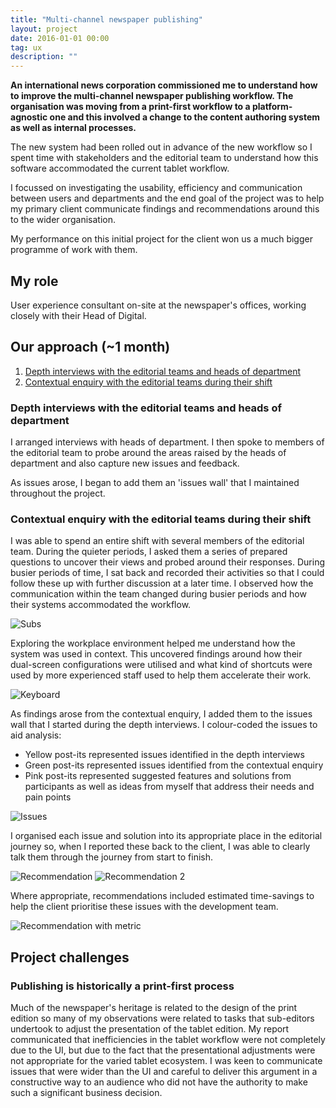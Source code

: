 ```yaml
---
title: "Multi-channel newspaper publishing"
layout: project
date: 2016-01-01 00:00
tag: ux
description: ""
---
```


**An international news corporation commissioned me to understand how to improve the multi-channel newspaper publishing workflow. The organisation was moving from a print-first workflow to a platform-agnostic one and this involved a change to the content authoring system as well as internal processes.**

The new system had been rolled out in advance of the new workflow so I spent time with stakeholders and the editorial team to understand how this software accommodated the current tablet workflow.

I focussed on investigating the usability, efficiency and communication between users and departments and the end goal of the project was to help my primary client communicate findings and recommendations around this to the wider organisation.

My performance on this initial project for the client won us a much bigger programme of work with them.

## My role
User experience consultant on-site at the newspaper's offices, working closely with their Head of Digital.

## Our approach (~1 month)
1. [Depth interviews with the editorial teams and heads of department](#depths)
1. [Contextual enquiry with the editorial teams during their shift](#contextualenquiry)

### <a name="depths"></a>Depth interviews with the editorial teams and heads of department
I arranged interviews with heads of department. I then spoke to members of the editorial team to probe around the areas raised by the heads of department and also capture new issues and feedback.

As issues arose, I began to add them an 'issues wall' that I maintained throughout the project.

### <a name="contextualenquiry"></a>Contextual enquiry with the editorial teams during their shift
I was able to spend an entire shift with several members of the editorial team. During the quieter periods, I asked them a series of prepared questions to uncover their views and probed around their responses. During busier periods of time, I sat back and recorded their activities so that I could follow these up with further discussion at a later time. I observed how the communication within the team changed during busier periods and how their systems accommodated the workflow.

![Subs](/assets/images/ux_newspaper-subs.jpg)

Exploring the workplace environment helped me understand how the system was used in context. This uncovered findings around how their dual-screen configurations were utilised and what kind of shortcuts were used by more experienced staff used to help them accelerate their work.

![Keyboard](/assets/images/ux_newspaper-keyboard.jpg)

As findings arose from the contextual enquiry, I added them to the issues wall that I started during the depth interviews. I colour-coded the issues to aid analysis:

* Yellow post-its represented issues identified in the depth interviews
* Green post-its represented issues identified from the contextual enquiry
* Pink post-its represented suggested features and solutions from participants as well as ideas from myself that address their needs and pain points

![Issues](/assets/images/ux_newspaper-issues.jpg)

I organised each issue and solution into its appropriate place in the editorial journey so, when I reported these back to the client, I was able to clearly talk them through the journey from start to finish.

![Recommendation](/assets/images/ux_newspaper-recommendation.jpg)
![Recommendation 2](/assets/images/ux_newspaper-recommendation2.jpg)

Where appropriate, recommendations included estimated time-savings to help the client prioritise these issues with the development team.

![Recommendation with metric](/assets/images/ux_newspaper-recommendation-metric.jpg)

## Project challenges

### Publishing is historically a print-first process
Much of the newspaper's heritage is related to the design of the print edition so many of my observations were related to tasks that sub-editors undertook to adjust the presentation of the tablet edition. My report communicated that inefficiencies in the tablet workflow were not completely due to the UI, but due to the fact that the presentational adjustments were not appropriate for the varied tablet ecosystem. I was keen to communicate issues that were wider than the UI and careful to deliver this argument in a constructive way to an audience who did not have the authority to make such a significant business decision.
